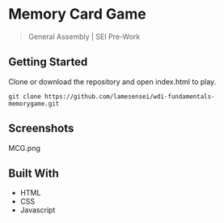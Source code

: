 # Memory Card Game
> General Assembly | SEI Pre-Work


## Getting Started
Clone or download the repository and open index.html to play.

```
git clone https://github.com/lamesensei/wdi-fundamentals-memorygame.git
```

## Screenshots
MCG.png

## Built With
 - HTML
 - CSS
 - Javascript
